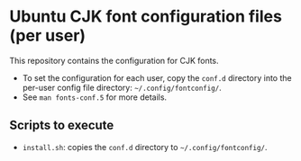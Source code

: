 # Ubuntu CJK font configuration files (per user)

This repository contains the configuration for CJK fonts.

* To set the configuration for each user, copy the `conf.d` directory into the per-user config file directory: `~/.config/fontconfig/`.
* See `man fonts-conf.5` for more details.

## Scripts to execute
* `install.sh`: copies the `conf.d` directory to `~/.config/fontconfig/`.